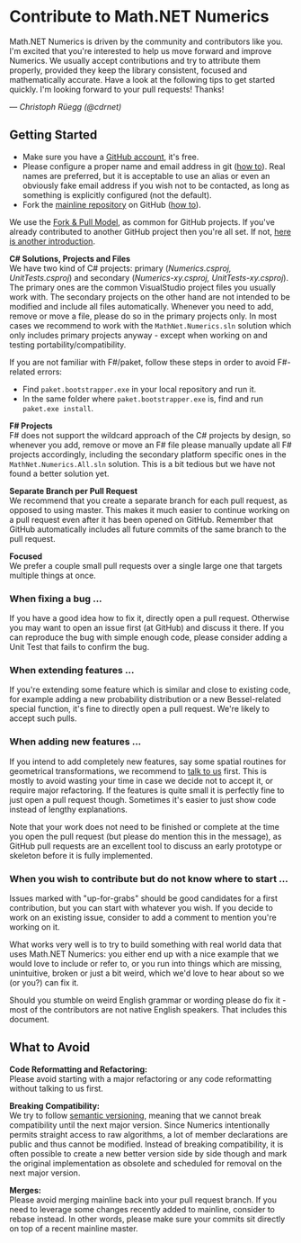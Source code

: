 Contribute to Math.NET Numerics
===============================

Math.NET Numerics is driven by the community and contributors like you. I'm excited that you're interested to help us move forward and improve Numerics. We usually accept contributions and try to attribute them properly, provided they keep the library consistent, focused and mathematically accurate. Have a look at the following tips to get started quickly. I'm looking forward to your pull requests! Thanks!

— *Christoph Rüegg (@cdrnet)*

## Getting Started

- Make sure you have a [GitHub account](https://github.com/signup/free), it's free.
- Please configure a proper name and email address in git ([how to](https://help.github.com/articles/set-up-git)). Real names are preferred, but it is acceptable to use an alias or even an obviously fake email address if you wish not to be contacted, as long as something is explicitly configured (not the default).
- Fork the [mainline repository](https://github.com/mathnet/mathnet-numerics) on GitHub ([how to](https://help.github.com/articles/fork-a-repo)).

We use the [Fork & Pull Model](https://help.github.com/articles/using-pull-requests/), as common for GitHub projects. If you've already contributed to another GitHub project then you're all set. If not, [here is another  introduction](https://gun.io/blog/how-to-github-fork-branch-and-pull-request/).

**C# Solutions, Projects and Files**  
We have two kind of C# projects: primary (*Numerics.csproj, UnitTests.csproj*) and secondary (*Numerics-xy.csproj, UnitTests-xy.csproj*). The primary ones are the common VisualStudio project files you usually work with. The secondary projects on the other hand are not intended to be modified and include all files automatically. Whenever you need to add, remove or move a file, please do so in the primary projects only. In most cases we recommend to work with the `MathNet.Numerics.sln` solution which only includes primary projects anyway - except when working on and testing portability/compatibility.

If you are not familiar with F#/paket, follow these steps in order to avoid F#-related errors:

- Find `paket.bootstrapper.exe` in your local repository and run it.
- In the same folder where `paket.bootstrapper.exe` is, find and run `paket.exe install`.

**F# Projects**  
F# does not support the wildcard approach of the C# projects by design, so whenever you add, remove or move an F# file please manually update all F# projects accordingly, including the secondary platform specific ones in the `MathNet.Numerics.All.sln` solution. This is a bit tedious but we have not found a better solution yet.

**Separate Branch per Pull Request**  
We recommend that you create a separate branch for each pull request, as opposed to using master. This makes it much easier to continue working on a pull request even after it has been opened on GitHub. Remember that GitHub automatically includes all future commits of the same branch to the pull request.

**Focused**  
We prefer a couple small pull requests over a single large one that targets multiple things at once.

### When fixing a bug ...

If you have a good idea how to fix it, directly open a pull request. Otherwise you may want to open an issue first (at GitHub) and discuss it there. If you can reproduce the bug with simple enough code, please consider adding a Unit Test that fails to confirm the bug.

### When extending features ...

If you're extending some feature which is similar and close to existing code, for example adding a new probability distribution or a new Bessel-related special function, it's fine to directly open a pull request. We're likely to accept such pulls.

### When adding new features ...

If you intend to add completely new features, say some spatial routines for geometrical transformations, we recommend to [talk to us](https://discuss.mathdotnet.com/c/numerics) first. This is mostly to avoid wasting your time in case we decide not to accept it, or require major refactoring. If the features is quite small it is perfectly fine to just open a pull request though. Sometimes it's easier to just show code instead of lengthy explanations.

Note that your work does not need to be finished or complete at the time you open the pull request (but please do mention this in the message), as GitHub pull requests are an excellent tool to discuss an early prototype or skeleton before it is fully implemented.

### When you wish to contribute but do not know where to start ...

Issues marked with "up-for-grabs" should be good candidates for a first contribution, but you can start with whatever you wish. If you decide to work on an existing issue, consider to add a comment to mention you're working on it.

What works very well is to try to build something with real world data that uses Math.NET Numerics: you either end up with a nice example that we would love to include or refer to, or you run into things which are missing, unintuitive, broken or just a bit weird, which we'd love to hear about so we (or you?) can fix it.

Should you stumble on weird English grammar or wording please do fix it - most of the contributors are not native English speakers. That includes this document.

## What to Avoid

**Code Reformatting and Refactoring:**  
Please avoid starting with a major refactoring or any code reformatting without talking to us first.

**Breaking Compatibility:**  
We try to follow [semantic versioning](http://semver.org/), meaning that we cannot break compatibility until the next major version. Since Numerics intentionally permits straight access to raw algorithms, a lot of member declarations are public and thus cannot be modified. Instead of breaking compatibility, it is often possible to create a new better version side by side though and mark the original implementation as obsolete and scheduled for removal on the next major version.

**Merges:**  
Please avoid merging mainline back into your pull request branch. If you need to leverage some changes recently added to mainline, consider to rebase instead. In other words, please make sure your commits sit directly on top of a recent mainline master.